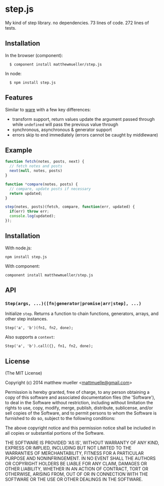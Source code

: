 
# step.js

  My kind of step library. no dependencies. 73 lines of code. 272 lines of tests.

## Installation

  In the browser (component):

      $ component install matthewmueller/step.js

  In node:

      $ npm install step.js

## Features

  Similar to [ware](https://github.com/segmentio/ware) with a few key differences:

  * transform support, return values update the argument passed through
    while `undefined` will pass the previous value through
  * synchronous, asynchronous & generator support
  * errors skip to end immediately (errors cannot be caught by middleware)

## Example

```js
function fetch(notes, posts, next) {
  // fetch notes and posts
  next(null, notes, posts)
}

function *compare(notes, posts) {
  // compare, update posts if necessary
  return updated;
}

step(notes, posts)(fetch, compare, function(err, updated) {
  if(err) throw err;
  console.log(updated);
});
```

## Installation

With node.js:

    npm install step.js

With component:

    component install matthewmueller/step.js

## API

### `Step(args, ...)([fn|generator|promise|arr|step], ...)`

  Initialize `step`. Returns a function to chain functions, generators, arrays, and other step instances.

```
Step('a', 'b')(fn1, fn2, done);
```

Also supports a `context`:

```
Step('a', 'b').call({}, fn1, fn2, done);
```

## License

(The MIT License)

Copyright (c) 2014 matthew mueller &lt;mattmuelle@gmail.com&gt;

Permission is hereby granted, free of charge, to any person obtaining
a copy of this software and associated documentation files (the
'Software'), to deal in the Software without restriction, including
without limitation the rights to use, copy, modify, merge, publish,
distribute, sublicense, and/or sell copies of the Software, and to
permit persons to whom the Software is furnished to do so, subject to
the following conditions:

The above copyright notice and this permission notice shall be
included in all copies or substantial portions of the Software.

THE SOFTWARE IS PROVIDED 'AS IS', WITHOUT WARRANTY OF ANY KIND,
EXPRESS OR IMPLIED, INCLUDING BUT NOT LIMITED TO THE WARRANTIES OF
MERCHANTABILITY, FITNESS FOR A PARTICULAR PURPOSE AND NONINFRINGEMENT.
IN NO EVENT SHALL THE AUTHORS OR COPYRIGHT HOLDERS BE LIABLE FOR ANY
CLAIM, DAMAGES OR OTHER LIABILITY, WHETHER IN AN ACTION OF CONTRACT,
TORT OR OTHERWISE, ARISING FROM, OUT OF OR IN CONNECTION WITH THE
SOFTWARE OR THE USE OR OTHER DEALINGS IN THE SOFTWARE.
